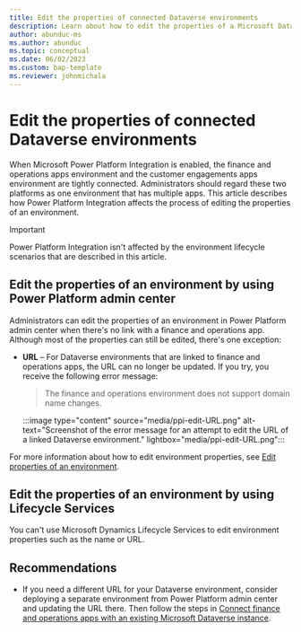 ```yaml
---
title: Edit the properties of connected Dataverse environments
description: Learn about how to edit the properties of a Microsoft Dataverse environment when finance and operations apps are integrated with Microsoft Power Platform.
author: abunduc-ms
ms.author: abunduc
ms.topic: conceptual
ms.date: 06/02/2023
ms.custom: bap-template
ms.reviewer: johnmichala
---
```


# Edit the properties of connected Dataverse environments

When Microsoft Power Platform Integration is enabled, the finance and operations apps environment and the customer engagements apps environment are tightly connected. Administrators should regard these two platforms as one environment that has multiple apps. This article describes how Power Platform Integration affects the process of editing the properties of an environment.

> [!IMPORTANT]
> Power Platform Integration isn't affected by the environment lifecycle scenarios that are described in this article.

## Edit the properties of an environment by using Power Platform admin center

Administrators can edit the properties of an environment in Power Platform admin center when there's no link with a finance and operations app. Although most of the properties can still be edited, there's one exception:

- **URL** – For Dataverse environments that are linked to finance and operations apps, the URL can no longer be updated. If you try, you receive the following error message:

    > The finance and operations environment does not support domain name changes. 

    :::image type="content" source="media/ppi-edit-URL.png" alt-text="Screenshot of the error message for an attempt to edit the URL of a linked Dataverse environment." lightbox="media/ppi-edit-URL.png":::

For more information about how to edit environment properties, see [Edit properties of an environment](/power-platform/admin/edit-properties-environment).

## Edit the properties of an environment by using Lifecycle Services

You can't use Microsoft Dynamics Lifecycle Services to edit environment properties such as the name or URL.

## Recommendations

- If you need a different URL for your Dataverse environment, consider deploying a separate environment from Power Platform admin center and updating the URL there. Then follow the steps in [Connect finance and operations apps with an existing Microsoft Dataverse instance](environment-lifecycle-connect-finops-existing-dv.md).
